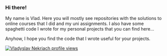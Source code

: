 ### Hi there!

My name is Vlad. Here you will mostly see repositories with the solutions to online courses that I did and my uni assignments. I also have some spaghetti code I wrote for my personal projects that you can find here...

Anyhow, I hope you find the code that I wrote useful for your projects.

<!--
**ukitta555/ukitta555** is a ✨ _special_ ✨ repository because its `README.md` (this file) appears on your GitHub profile.

Here are some ideas to get you started:

- 🔭 I’m currently working on ...
- 🌱 I’m currently learning ...
- 👯 I’m looking to collaborate on ...
- 🤔 I’m looking for help with ...
- 💬 Ask me about ...
- 📫 How to reach me: ...
- 😄 Pronouns: ...
- ⚡ Fun fact: ...
-->
<!-- track views -->
[![Vladyslav Nekriach profile views](https://u8views.com/api/v1/github/profiles/37906830/views/day-week-month-total-count.svg)](https://u8views.com/github/ukitta555)
